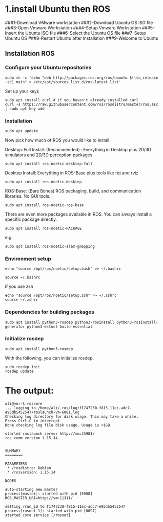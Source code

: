 # 1.install Ubuntu then ROS

###1-Download VMware workstation
###2-Download Ubuntu OS ISO file
###3-Open Vmware Workstation
###4-Setup Vmware Workstation
###5-Insert the Ubuntu ISO file
###6-Select the Ubuntu OS file
###7-Setup Ubuntu OS
###8-Restart Ubuntu after Installation
###9-Welcome to Ubuntu

## Installation ROS

### Configure your Ubuntu repositories

```
sudo sh -c 'echo "deb http://packages.ros.org/ros/ubuntu $(lsb_release -sc) main" > /etc/apt/sources.list.d/ros-latest.list'
```
Set up your keys
```
sudo apt install curl # if you haven't already installed curl
curl -s https://raw.githubusercontent.com/ros/rosdistro/master/ros.asc | sudo apt-key add -
```


### Installation

```
sudo apt update
```

Now pick how much of ROS you would like to install.

Desktop-Full Install: (Recommended) : Everything in Desktop plus 2D/3D simulators and 2D/3D perception packages
```
sudo apt install ros-noetic-desktop-full
```


Desktop Install: Everything in ROS-Base plus tools like rqt and rviz
```
sudo apt install ros-noetic-desktop
```

ROS-Base: (Bare Bones) ROS packaging, build, and communication libraries. No GUI tools.
```
sudo apt install ros-noetic-ros-base
```

There are even more packages available in ROS. You can always install a specific package directly.
```
sudo apt install ros-noetic-PACKAGE
```
e.g.
```
sudo apt install ros-noetic-slam-gmapping
```

### Environment setup
```
echo "source /opt/ros/noetic/setup.bash" >> ~/.bashrc

source ~/.bashrc
```
if you use zsh 

```
echo "source /opt/ros/noetic/setup.zsh" >> ~/.zshrc
source ~/.zshrc
```

### Dependencies for building packages

```
sudo apt install python3-rosdep python3-rosinstall python3-rosinstall-generator python3-wstool build-essential
```

### Initialize rosdep

```
sudo apt install python3-rosdep
```

With the following, you can initialize rosdep.

```
sudo rosdep init
rosdep update
```
# The output:
```
ali@vm:~$ roscore
... logging to /home/ali/.ros/log/f1747230-f815-11ec-adc7-e95db5452547/roslaunch-vm-6081.log
Checking log directory for disk usage. This may take a while.
Press Ctrl-C to interrupt
Done checking log file disk usage. Usage is <1GB.

started roslaunch server http://vm:35981/
ros_comm version 1.15.14


SUMMARY
========

PARAMETERS
 * /rosdistro: Debian
 * /rosversion: 1.15.14

NODES

auto-starting new master
process[master]: started with pid [6088]
ROS_MASTER_URI=http://vm:11311/

setting /run_id to f1747230-f815-11ec-adc7-e95db5452547
process[rosout-1]: started with pid [6097]
started core service [/rosout]
```
